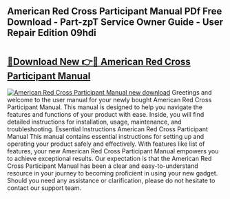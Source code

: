 ## American Red Cross Participant Manual PDf Free Download - Part-zpT Service Owner Guide - User Repair Edition 09hdi

# <h2><a href="http://bc17130.oget.top/?id=American+Red+Cross+Participant+Manual">🔗Download New 👉🔴 American Red Cross Participant Manual</a></h2>

[![American Red Cross Participant Manual new download](https://i.imgur.com/5g1atiW.png)](http://bc17130.oget.top/?id=American+Red+Cross+Participant+Manual)
Greetings and welcome to the user manual for your newly bought American Red Cross Participant Manual. This manual is designed to help you navigate the features and functions of your product with ease. Inside, you will find detailed instructions for installation, usage, maintenance, and troubleshooting. Essential Instructions American Red Cross Participant Manual This manual contains essential instructions for setting up and operating your product safely and effectively. With features like list of features, your new American Red Cross Participant Manual empowers you to achieve exceptional results. Our expectation is that the American Red Cross Participant Manual has been a clear and easy-to-understand resource in your journey to becoming proficient in using your new gadget. Should you need any assistance or clarification, please do not hesitate to contact our support team.
